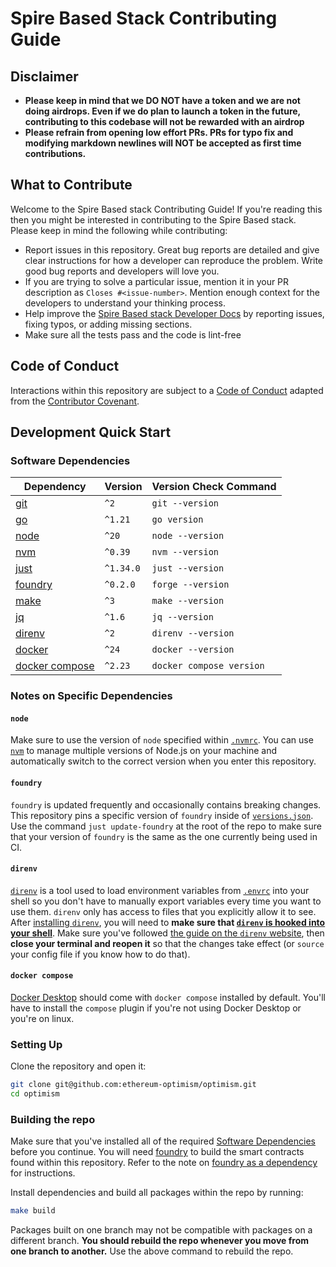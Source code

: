 # Spire Based Stack Contributing Guide

## Disclaimer

- <b>Please keep in mind that we DO NOT have a token and we are not doing airdrops. Even if we do plan to launch a token in the future, contributing to this codebase will not be rewarded with an airdrop</b>
- <b>Please refrain from opening low effort PRs. PRs for typo fix and modifying markdown newlines will NOT be accepted as first time contributions.</b>

## What to Contribute

Welcome to the Spire Based stack Contributing Guide! If you're reading this then you might be interested in contributing to the Spire Based stack. Please keep in mind the following while contributing:

- Report issues in this repository. Great bug reports are detailed and give clear instructions for how a developer can reproduce the problem. Write good bug reports and developers will love you.
- If you are trying to solve a particular issue, mention it in your PR description as `Closes #<issue-number>`. Mention enough context for the developers to understand your thinking process.
- Help improve the [Spire Based stack Developer Docs](https://github.com/spire-labs/docs) by reporting issues, fixing typos, or adding missing sections.
- Make sure all the tests pass and the code is lint-free

## Code of Conduct

Interactions within this repository are subject to a [Code of Conduct](https://github.com/spire-labs/based-stack/tree/develop/.github/CODE_OF_CONDUCT.md) adapted from the [Contributor Covenant](https://www.contributor-covenant.org/version/1/4/code-of-conduct/).

## Development Quick Start

### Software Dependencies

| Dependency                                                    | Version  | Version Check Command    |
| ------------------------------------------------------------- | -------- | ------------------------ |
| [git](https://git-scm.com/)                                   | `^2`     | `git --version`          |
| [go](https://go.dev/)                                         | `^1.21`  | `go version`             |
| [node](https://nodejs.org/en/)                                | `^20`    | `node --version`         |
| [nvm](https://github.com/nvm-sh/nvm)                          | `^0.39`  | `nvm --version`          |
| [just](https://github.com/casey/just)                         | `^1.34.0`| `just --version`         |
| [foundry](https://github.com/foundry-rs/foundry#installation) | `^0.2.0` | `forge --version`        |
| [make](https://linux.die.net/man/1/make)                      | `^3`     | `make --version`         |
| [jq](https://github.com/jqlang/jq)                            | `^1.6`   | `jq --version`           |
| [direnv](https://direnv.net)                                  | `^2`     | `direnv --version`       |
| [docker](https://docs.docker.com/get-docker/)                 | `^24`    | `docker --version`       |
| [docker compose](https://docs.docker.com/compose/install/)    | `^2.23`  | `docker compose version` |

### Notes on Specific Dependencies

#### `node`

Make sure to use the version of `node` specified within [`.nvmrc`](./.nvmrc).
You can use [`nvm`](https://github.com/nvm-sh/nvm) to manage multiple versions of Node.js on your machine and automatically switch to the correct version when you enter this repository.

#### `foundry`

`foundry` is updated frequently and occasionally contains breaking changes.
This repository pins a specific version of `foundry` inside of [`versions.json`](./versions.json).
Use the command `just update-foundry` at the root of the repo to make sure that your version of `foundry` is the same as the one currently being used in CI.

#### `direnv`

[`direnv`](https://direnv.net) is a tool used to load environment variables from [`.envrc`](./.envrc) into your shell so you don't have to manually export variables every time you want to use them.
`direnv` only has access to files that you explicitly allow it to see.
After [installing `direnv`](https://direnv.net/docs/installation.html), you will need to **make sure that [`direnv` is hooked into your shell](https://direnv.net/docs/hook.html)**.
Make sure you've followed [the guide on the `direnv` website](https://direnv.net/docs/hook.html), then **close your terminal and reopen it** so that the changes take effect (or `source` your config file if you know how to do that).

#### `docker compose`

[Docker Desktop](https://docs.docker.com/get-docker/) should come with `docker compose` installed by default.
You'll have to install the `compose` plugin if you're not using Docker Desktop or you're on linux.

### Setting Up

Clone the repository and open it:

```bash
git clone git@github.com:ethereum-optimism/optimism.git
cd optimism
```

### Building the repo

Make sure that you've installed all of the required [Software Dependencies](#software-dependencies) before you continue.
You will need [foundry](https://github.com/foundry-rs/foundry) to build the smart contracts found within this repository.
Refer to the note on [foundry as a dependency](#foundry) for instructions.

Install dependencies and build all packages within the repo by running:

```bash
make build
```

Packages built on one branch may not be compatible with packages on a different branch.
**You should rebuild the repo whenever you move from one branch to another.**
Use the above command to rebuild the repo.

